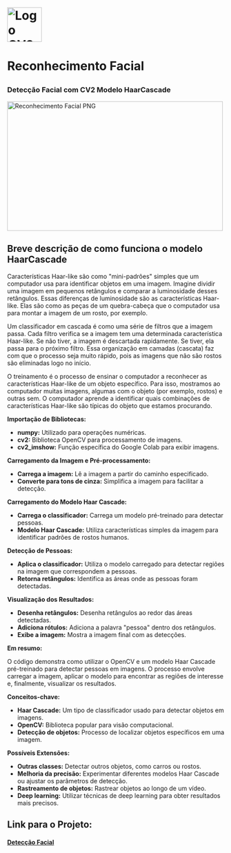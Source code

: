 <head>
<body>
<h1>
     <img align="center" alt="Logo CV2" width="80px" src="https://encrypted-tbn0.gstatic.com/images?q=tbn:ANd9GcSLyADHz04rchjJ4F_gUXX4I6-ohdHZVfnghQ&s">
</h1>
<h1><p>Reconhecimento Facial</p> </h1>
<h3>Detecção Facial com CV2  <strong>Modelo HaarCascade</strong> </h3>
 <img align="center" alt="Reconhecimento Facial PNG" width="500px" height ="300" src="https://media.licdn.com/dms/image/v2/C4E12AQFCwnFPNosg1g/article-cover_image-shrink_720_1280/article-cover_image-shrink_720_1280/0/1651790181943?e=1733961600&v=beta&t=_VmR4QCxijawDN2A5CNtIpHgrFd-Jh5vW4maeSXgj-M"> 
</head>
<h2>Breve descrição de como funciona o modelo HaarCascade</h2>
  <p>Características Haar-like são como "mini-padrões" simples que um computador usa para identificar objetos em uma imagem. Imagine dividir uma imagem em pequenos retângulos e comparar a luminosidade desses retângulos. Essas diferenças de luminosidade são as características Haar-like. Elas são como as peças de um quebra-cabeça que o computador usa para montar a imagem de um rosto, por exemplo.

Um classificador em cascada é como uma série de filtros que a imagem passa. Cada filtro verifica se a imagem tem uma determinada característica Haar-like. Se não tiver, a imagem é descartada rapidamente. Se tiver, ela passa para o próximo filtro. Essa organização em camadas (cascata) faz com que o processo seja muito rápido, pois as imagens que não são rostos são eliminadas logo no início.

O treinamento é o processo de ensinar o computador a reconhecer as características Haar-like de um objeto específico. Para isso, mostramos ao computador
muitas imagens, algumas com o objeto (por exemplo, rostos) e outras sem. O computador aprende a identificar quais combinações de características Haar-like são típicas do objeto que estamos procurando.</p>

**Importação de Bibliotecas:**
* **numpy:** Utilizado para operações numéricas.
* **cv2:** Biblioteca OpenCV para processamento de imagens.
* **cv2_imshow:** Função específica do Google Colab para exibir imagens.

**Carregamento da Imagem e Pré-processamento:**
* **Carrega a imagem:** Lê a imagem a partir do caminho especificado.
* **Converte para tons de cinza:** Simplifica a imagem para facilitar a detecção.

**Carregamento do Modelo Haar Cascade:**
* **Carrega o classificador:** Carrega um modelo pré-treinado para detectar pessoas.
* **Modelo Haar Cascade:** Utiliza características simples da imagem para identificar padrões de rostos humanos.

**Detecção de Pessoas:**
* **Aplica o classificador:** Utiliza o modelo carregado para detectar regiões na imagem que correspondem a pessoas.
* **Retorna retângulos:** Identifica as áreas onde as pessoas foram detectadas.

**Visualização dos Resultados:**
* **Desenha retângulos:** Desenha retângulos ao redor das áreas detectadas.
* **Adiciona rótulos:** Adiciona a palavra "pessoa" dentro dos retângulos.
* **Exibe a imagem:** Mostra a imagem final com as detecções.

**Em resumo:**

O código demonstra como utilizar o OpenCV e um modelo Haar Cascade pré-treinado para detectar pessoas em imagens. O processo envolve carregar a imagem, aplicar o modelo para encontrar as regiões de interesse e, finalmente, visualizar os resultados.

**Conceitos-chave:**

* **Haar Cascade:** Um tipo de classificador usado para detectar objetos em imagens.
* **OpenCV:** Biblioteca popular para visão computacional.
* **Detecção de objetos:** Processo de localizar objetos específicos em uma imagem.

**Possíveis Extensões:**

* **Outras classes:** Detectar outros objetos, como carros ou rostos.
* **Melhoria da precisão:** Experimentar diferentes modelos Haar Cascade ou ajustar os parâmetros de detecção.
* **Rastreamento de objetos:** Rastrear objetos ao longo de um vídeo.
* **Deep learning:** Utilizar técnicas de deep learning para obter resultados mais precisos.
<h2>Link para o Projeto: <h4><a href= "Haarcascade_Fullbody.ipynb" align="left" alt="projeto">Detecção Facial</a></h4></h2>
</body>
</html

